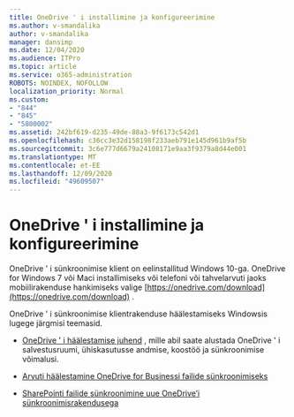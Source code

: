 ```yaml
---
title: OneDrive ' i installimine ja konfigureerimine
ms.author: v-smandalika
author: v-smandalika
manager: dansimp
ms.date: 12/04/2020
ms.audience: ITPro
ms.topic: article
ms.service: o365-administration
ROBOTS: NOINDEX, NOFOLLOW
localization_priority: Normal
ms.custom:
- "844"
- "845"
- "5800002"
ms.assetid: 242bf619-d235-49de-88a3-9f6173c542d1
ms.openlocfilehash: c36cc3e32d158198f233aeb791e145d961b9af5b
ms.sourcegitcommit: 3c6e777d6679a24108171e9aa3f9379a8d44e001
ms.translationtype: MT
ms.contentlocale: et-EE
ms.lasthandoff: 12/09/2020
ms.locfileid: "49609507"
---
```

# <a name="install-and-configure-onedrive"></a>OneDrive ' i installimine ja konfigureerimine

OneDrive ' i sünkroonimise klient on eelinstallitud Windows 10-ga. OneDrive for Windows 7 või Maci installimiseks või telefoni või tahvelarvuti jaoks mobiilirakenduse hankimiseks valige [https://onedrive.com/download](https://onedrive.com/download) .
  
OneDrive ' i sünkroonimise klientrakenduse häälestamiseks Windowsis lugege järgmisi teemasid.
  
- [OneDrive ' i häälestamise juhend](https://admin.microsoft.com/adminportal/home#/modernonboarding/onedrivequickstartguide) , mille abil saate alustada OneDrive ' i salvestusruumi, ühiskasutusse andmise, koostöö ja sünkroonimise võimalusi.

- [Arvuti häälestamine OneDrive for Businessi failide sünkroonimiseks](https://go.microsoft.com/fwlink/?linkid=533375)

- [SharePointi failide sünkroonimine uue OneDrive’i sünkroonimisrakendusega](https://go.microsoft.com/fwlink/?linkid=871666)
